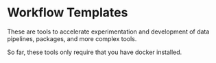 # Workflow Templates

These are tools to accelerate experimentation and development of data pipelines, packages, and more complex tools.

So far, these tools only require that you have docker installed.